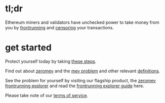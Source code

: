 # tl;dr

Ethereum miners and validators have unchecked power to take money from you by [frontrunning](/terms#frontrunning) and [censoring](/terms#censorship) your transactions.

# get started

Protect yourself today by taking [these steps](/wayforward#users).

Find out about [zeromev](/about) and the [mev problem](/problem) and other relevant [definitions](/terms).

See the problem for yourself by visiting our flagship product, the [zeromev frontrunning explorer](https://www.zeromev.org) and read the [frontrunning explorer guide](/explorer) here.

Please take note of our [terms of service](/disclaimer).
